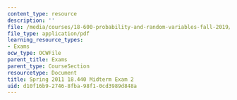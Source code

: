 ```yaml
---
content_type: resource
description: ''
file: /media/courses/18-600-probability-and-random-variables-fall-2019/d10f16b927468fba98f10cd3989d848a_MIT18_600F19_mid2_S2011.pdf
file_type: application/pdf
learning_resource_types:
- Exams
ocw_type: OCWFile
parent_title: Exams
parent_type: CourseSection
resourcetype: Document
title: Spring 2011 18.440 Midterm Exam 2
uid: d10f16b9-2746-8fba-98f1-0cd3989d848a
---
```

